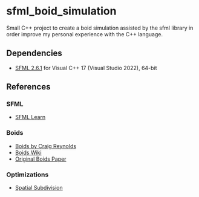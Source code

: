 # sfml_boid_simulation
Small C++ project to create a boid simulation assisted by the sfml library in order improve my personal experience with the C++ language.

## Dependencies
- [SFML 2.6.1](https://www.sfml-dev.org/download/sfml/2.6.1/) for Visual C++ 17 (Visual Studio 2022), 64-bit

## References
### SFML
- [SFML Learn](https://www.sfml-dev.org/learn.php)

### Boids
- [Boids by Craig Reynolds](https://www.red3d.com/cwr/boids/)
- [Boids Wiki](https://en.wikipedia.org/wiki/Boids)
- [Original Boids Paper](https://www.cs.toronto.edu/~dt/siggraph97-course/cwr87/)

### Optimizations
- [Spatial Subdivision](https://cesium.com/blog/2017/03/30/spatial-subdivision/)
